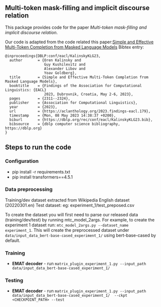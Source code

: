 ## Multi-token mask-filling and implicit discourse relation

This package provides code for the paper *Multi-token mask-filling and implicit discourse relation*.

Our code is adapted from the code related this paper:[Simple and Effective Multi-Token Completion from Masked Language Models](https://aclanthology.org/2023.findings-eacl.179/)
Bibtex entry:
```
@inproceedings{DBLP:conf/eacl/KalinskyKLG23,
  author       = {Oren Kalinsky and
                  Guy Kushilevitz and
                  Alexander Libov and
                  Yoav Goldberg},
  title        = {Simple and Effective Multi-Token Completion from Masked Language Models},
  booktitle    = {Findings of the Association for Computational Linguistics: {EACL}
                  2023, Dubrovnik, Croatia, May 2-6, 2023},
  pages        = {2311--2324},
  publisher    = {Association for Computational Linguistics},
  year         = {2023},
  url          = {https://aclanthology.org/2023.findings-eacl.179},
  timestamp    = {Mon, 08 May 2023 14:38:37 +0200},
  biburl       = {https://dblp.org/rec/conf/eacl/KalinskyKLG23.bib},
  bibsource    = {dblp computer science bibliography, https://dblp.org}
}
```

## Steps to run the code

### Configuration
* pip install -r requirements.txt
* pip install transformers==4.5.1

### Data preprocessing
Training/dev dataset extracted from Wikipedia English dataset (20220301.en)
Test dataset: eg: experiment_1/test_preposed.csv

To create the dataset you will first need to parse our released data (training/dev/test) by running mtc_model_2args. For example, to create the experiment 1 dataset run: `mtc_model_2args.py --dataset_name experiment_1`. This will create the preprocessed dataset under `data/input_data_bert-base-cased_experiment_1/` using bert-base-cased by default.

### Training
* __EMAT decoder__ - run `matrix_plugin_experiment_1.py --input_path data/input_data_bert-base-cased_experiment_1/`

### Testing
* __EMAT decoder__ - run `matrix_plugin_experiment_1.py --input_path data/input_data_bert-base-cased_experiment_1/  --ckpt <CHECKPOINT_PATH> --test`
